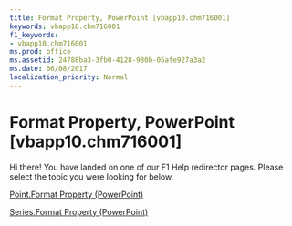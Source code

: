 ```yaml
---
title: Format Property, PowerPoint [vbapp10.chm716001]
keywords: vbapp10.chm716001
f1_keywords:
- vbapp10.chm716001
ms.prod: office
ms.assetid: 24788ba3-3fb0-4128-980b-05afe927a3a2
ms.date: 06/08/2017
localization_priority: Normal
---
```



# Format Property, PowerPoint [vbapp10.chm716001]

Hi there! You have landed on one of our F1 Help redirector pages. Please select the topic you were looking for below.

[Point.Format Property (PowerPoint)](http://msdn.microsoft.com/library/e7e37e8b-7251-922c-b436-8ae6c955a08d%28Office.15%29.aspx)

[Series.Format Property (PowerPoint)](http://msdn.microsoft.com/library/2c1e7a2e-6f2e-7b18-c29b-cec3ba61f563%28Office.15%29.aspx)


